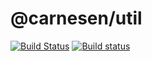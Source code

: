 @carnesen/util
==========
[![Build Status](https://travis-ci.org/carnesen/util.svg?branch=master)](https://travis-ci.org/carnesen/util)
[![Build status](https://ci.appveyor.com/api/projects/status/xo44ladigcij6hjy?svg=true)](https://ci.appveyor.com/project/carnesen/util)
